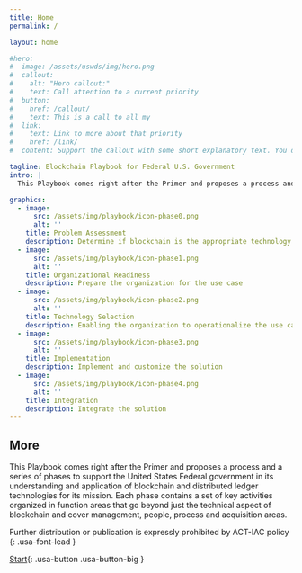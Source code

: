 ```yaml
---
title: Home
permalink: /

layout: home

#hero:
#  image: /assets/uswds/img/hero.png
#  callout:
#    alt: "Hero callout:"
#    text: Call attention to a current priority
#  button:
#    href: /callout/
#    text: This is a call to all my
#  link:
#    text: Link to more about that priority
#    href: /link/
#  content: Support the callout with some short explanatory text. You don't need more than a couple of sentences.

tagline: Blockchain Playbook for Federal U.S. Government
intro: |
  This Playbook comes right after the Primer and proposes a process and a series of phases to support the United States Federal government in its understanding and application of blockchain and distributed ledger technologies for its mission. Each phase contains a set of key activities organized in function areas that go beyond just the technical aspect of blockchain and cover management, people, process and acquisition areas.

graphics:
  - image:
      src: /assets/img/playbook/icon-phase0.png
      alt: ''
    title: Problem Assessment
    description: Determine if blockchain is the appropriate technology to solve my problem
  - image:
      src: /assets/img/playbook/icon-phase1.png
      alt: ''
    title: Organizational Readiness
    description: Prepare the organization for the use case
  - image:
      src: /assets/img/playbook/icon-phase2.png
      alt: ''
    title: Technology Selection
    description: Enabling the organization to operationalize the use case
  - image:
      src: /assets/img/playbook/icon-phase3.png
      alt: ''
    title: Implementation
    description: Implement and customize the solution
  - image:
      src: /assets/img/playbook/icon-phase4.png
      alt: ''
    title: Integration
    description: Integrate the solution
---
```


## More

This Playbook comes right after the Primer and proposes a process and a series of phases to support the United States Federal government in its understanding and application of blockchain and distributed ledger technologies for its mission. Each phase contains a set of key activities organized in function areas that go beyond just the technical aspect of blockchain and cover management, people, process and acquisition areas.

Further distribution or publication is expressly prohibited by ACT-IAC policy
{: .usa-font-lead }

[Start](/intro){: .usa-button .usa-button-big }
